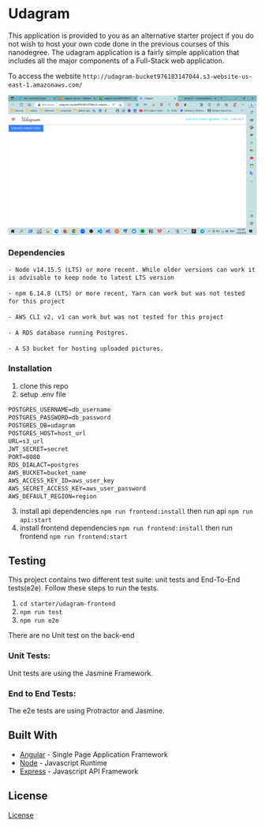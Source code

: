 # Udagram

This application is provided to you as an alternative starter project if you do not wish to host your own code done in the previous courses of this nanodegree. The udagram application is a fairly simple application that includes all the major components of a Full-Stack web application.

To access the website `http://udagram-bucket976183147044.s3-website-us-east-1.amazonaws.com/`

![image](./screenshots/frontend.png)

### Dependencies

```
- Node v14.15.5 (LTS) or more recent. While older versions can work it is advisable to keep node to latest LTS version

- npm 6.14.8 (LTS) or more recent, Yarn can work but was not tested for this project

- AWS CLI v2, v1 can work but was not tested for this project

- A RDS database running Postgres.

- A S3 bucket for hosting uploaded pictures.

```

### Installation

1. clone this repo
2. setup .env file

```
POSTGRES_USERNAME=db_username
POSTGRES_PASSWORD=db_password
POSTGRES_DB=udagram
POSTGRES_HOST=host_url
URL=s3_url
JWT_SECRET=secret
PORT=8080
RDS_DIALACT=postgres
AWS_BUCKET=bucket_name
AWS_ACCESS_KEY_ID=aws_user_key
AWS_SECRET_ACCESS_KEY=aws_user_password
AWS_DEFAULT_REGION=region
```

3. install api dependencies `npm run frontend:install` then run api `npm run api:start`
4. install frontend dependencies `npm run frontend:install` then run frontend `npm run frontend:start`

## Testing

This project contains two different test suite: unit tests and End-To-End tests(e2e). Follow these steps to run the tests.

1. `cd starter/udagram-frontend`
1. `npm run test`
1. `npm run e2e`

There are no Unit test on the back-end

### Unit Tests:

Unit tests are using the Jasmine Framework.

### End to End Tests:

The e2e tests are using Protractor and Jasmine.

## Built With

- [Angular](https://angular.io/) - Single Page Application Framework
- [Node](https://nodejs.org) - Javascript Runtime
- [Express](https://expressjs.com/) - Javascript API Framework

## License

[License](LICENSE.txt)
